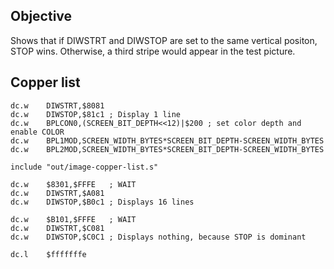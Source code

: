 ## Objective

Shows that if DIWSTRT and DIWSTOP are set to the same vertical positon, STOP wins. Otherwise, a third stripe would appear in the test picture.

## Copper list

	dc.w    DIWSTRT,$8081
	dc.w	DIWSTOP,$81c1 ; Display 1 line
	dc.w	BPLCON0,(SCREEN_BIT_DEPTH<<12)|$200 ; set color depth and enable COLOR
	dc.w	BPL1MOD,SCREEN_WIDTH_BYTES*SCREEN_BIT_DEPTH-SCREEN_WIDTH_BYTES
	dc.w	BPL2MOD,SCREEN_WIDTH_BYTES*SCREEN_BIT_DEPTH-SCREEN_WIDTH_BYTES
 
 	include	"out/image-copper-list.s"

	dc.w    $8301,$FFFE   ; WAIT 
	dc.w    DIWSTRT,$A081
	dc.w	DIWSTOP,$B0c1 ; Displays 16 lines

	dc.w	$B101,$FFFE   ; WAIT 
	dc.w    DIWSTRT,$C081
	dc.w    DIWSTOP,$C0C1 ; Displays nothing, because STOP is dominant

	dc.l	$fffffffe
